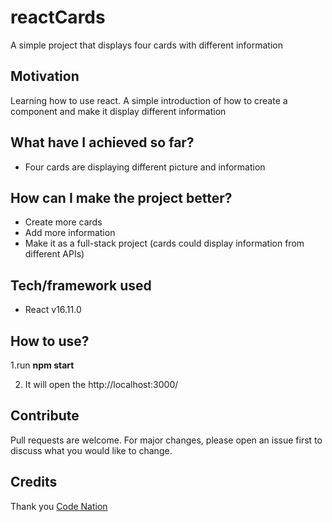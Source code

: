 # reactCards
A simple project that displays four cards with different information

## Motivation
Learning how to use react. A simple introduction of how to create a component and make it display different information

## What have I achieved so far?
* Four cards are displaying different picture and information


## How can I make the project better?
* Create more cards
* Add more information
* Make it as a full-stack project (cards could display information from different APIs)

## Tech/framework used
* React v16.11.0


## How to use? 
1.run **npm start**

2. It will open the http://localhost:3000/

## Contribute
Pull requests are welcome. For major changes, please open an issue first to discuss what you would like to change.

## Credits
Thank you [Code Nation](https://wearecodenation.com/)
